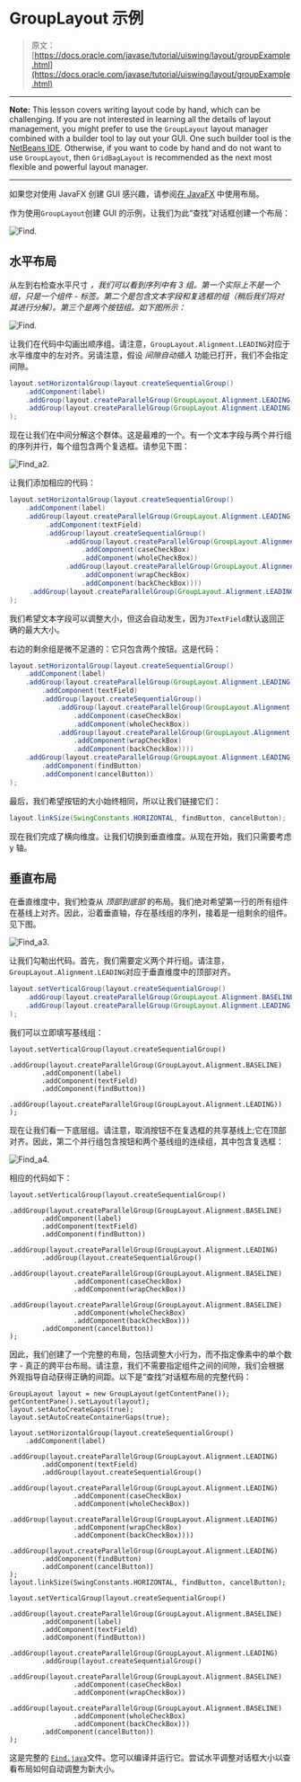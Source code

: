# GroupLayout 示例

> 原文： [https://docs.oracle.com/javase/tutorial/uiswing/layout/groupExample.html](https://docs.oracle.com/javase/tutorial/uiswing/layout/groupExample.html)

* * *

**Note:** This lesson covers writing layout code by hand, which can be challenging. If you are not interested in learning all the details of layout management, you might prefer to use the `GroupLayout` layout manager combined with a builder tool to lay out your GUI. One such builder tool is the [NetBeans IDE](../learn/index.html). Otherwise, if you want to code by hand and do not want to use `GroupLayout`, then `GridBagLayout` is recommended as the next most flexible and powerful layout manager.

* * *

如果您对使用 JavaFX 创建 GUI 感兴趣，请参阅[在 JavaFX](https://docs.oracle.com/javase/8/javafx/layout-tutorial/index.html) 中使用布局。

作为使用`GroupLayout`创建 GUI 的示例，让我们为此“查找”对话框创建一个布局：

![Find.](img/00f007d7ae784f49a507eb570bb0bc37.jpg)

## 水平布局

从左到右检查水平尺寸 _，我们可以看到序列中有 3 组。第一个实际上不是一个组，只是一个组件 - 标签。第二个是包含文本字段和复选框的组（稍后我们将对其进行分解）。第三个是两个按钮组。如下图所示：_

![Find.](img/bb4a562cba9ef353b60c093504ad7b84.jpg)

让我们在代码中勾画出顺序组。请注意，`GroupLayout.Alignment.LEADING`对应于水平维度中的左对齐。另请注意，假设 _间隙自动插入_ 功能已打开，我们不会指定间隙。

```java
layout.setHorizontalGroup(layout.createSequentialGroup()
    .addComponent(label)
    .addGroup(layout.createParallelGroup(GroupLayout.Alignment.LEADING))
    .addGroup(layout.createParallelGroup(GroupLayout.Alignment.LEADING))
);
```

现在让我们在中间分解这个群体。这是最难的一个。有一个文本字段与两个并行组的序列并行，每个组包含两个复选框。请参见下图：

![Find_a2.](img/f3ec7f8a1c9c51fc56b503086605506c.jpg)

让我们添加相应的代码：

```java
layout.setHorizontalGroup(layout.createSequentialGroup()
    .addComponent(label)
    .addGroup(layout.createParallelGroup(GroupLayout.Alignment.LEADING)
         .addComponent(textField)
         .addGroup(layout.createSequentialGroup()
              .addGroup(layout.createParallelGroup(GroupLayout.Alignment.LEADING)
                  .addComponent(caseCheckBox)
                  .addComponent(wholeCheckBox))
              .addGroup(layout.createParallelGroup(GroupLayout.Alignment.LEADING)
                  .addComponent(wrapCheckBox)
                  .addComponent(backCheckBox))))
     .addGroup(layout.createParallelGroup(GroupLayout.Alignment.LEADING))
);
```

我们希望文本字段可以调整大小，但这会自动发生，因为`JTextField`默认返回正确的最大大小。

右边的剩余组是微不足道的：它只包含两个按钮。这是代码：

```java
layout.setHorizontalGroup(layout.createSequentialGroup()
    .addComponent(label)
    .addGroup(layout.createParallelGroup(GroupLayout.Alignment.LEADING)
        .addComponent(textField)
        .addGroup(layout.createSequentialGroup()
            .addGroup(layout.createParallelGroup(GroupLayout.Alignment.LEADING)
                .addComponent(caseCheckBox)
                .addComponent(wholeCheckBox))
            .addGroup(layout.createParallelGroup(GroupLayout.Alignment.LEADING)
                .addComponent(wrapCheckBox)
                .addComponent(backCheckBox))))
    .addGroup(layout.createParallelGroup(GroupLayout.Alignment.LEADING)
        .addComponent(findButton)
        .addComponent(cancelButton))
);
```

最后，我们希望按钮的大小始终相同，所以让我们链接它们：

```java
layout.linkSize(SwingConstants.HORIZONTAL, findButton, cancelButton);
```

现在我们完成了横向维度。让我们切换到垂直维度。从现在开始，我们只需要考虑 y 轴。

## 垂直布局

在垂直维度中，我们检查从 _顶部到底部_ 的布局。我们绝对希望第一行的所有组件在基线上对齐。因此，沿着垂直轴，存在基线组的序列，接着是一组剩余的组件。见下图。

![Find_a3.](img/53c62326103c56242745a4bf474b2a0f.jpg)

让我们勾勒出代码。首先，我们需要定义两个并行组。请注意，`GroupLayout.Alignment.LEADING`对应于垂直维度中的顶部对齐。

```java
layout.setVerticalGroup(layout.createSequentialGroup()
    .addGroup(layout.createParallelGroup(GroupLayout.Alignment.BASELINE))
    .addGroup(layout.createParallelGroup(GroupLayout.Alignment.LEADING))
);
```

我们可以立即填写基线组：

```
layout.setVerticalGroup(layout.createSequentialGroup()
    .addGroup(layout.createParallelGroup(GroupLayout.Alignment.BASELINE)
        .addComponent(label)
        .addComponent(textField)
        .addComponent(findButton))
    .addGroup(layout.createParallelGroup(GroupLayout.Alignment.LEADING))
);

```

现在让我们看一下底层组。请注意，取消按钮不在复选框的共享基线上;它在顶部对齐。因此，第二个并行组包含按钮和两个基线组的连续组，其中包含复选框：

![Find_a4.](img/3b9b7a65c2421e386fbabe35abb49da7.jpg)

相应的代码如下：

```
layout.setVerticalGroup(layout.createSequentialGroup()
    .addGroup(layout.createParallelGroup(GroupLayout.Alignment.BASELINE)
        .addComponent(label)
        .addComponent(textField)
        .addComponent(findButton))
    .addGroup(layout.createParallelGroup(GroupLayout.Alignment.LEADING)
        .addGroup(layout.createSequentialGroup()
            .addGroup(layout.createParallelGroup(GroupLayout.Alignment.BASELINE)
                .addComponent(caseCheckBox)
                .addComponent(wrapCheckBox))
            .addGroup(layout.createParallelGroup(GroupLayout.Alignment.BASELINE)
                .addComponent(wholeCheckBox)
                .addComponent(backCheckBox)))
        .addComponent(cancelButton))
);

```

因此，我们创建了一个完整的布局，包括调整大小行为，而不指定像素中的单个数字 - 真正的跨平台布局。请注意，我们不需要指定组件之间的间隙，我们会根据外观指导自动获得正确的间距。以下是“查找”对话框布局的完整代码：

```
GroupLayout layout = new GroupLayout(getContentPane());
getContentPane().setLayout(layout);
layout.setAutoCreateGaps(true);
layout.setAutoCreateContainerGaps(true);

layout.setHorizontalGroup(layout.createSequentialGroup()
    .addComponent(label)
    .addGroup(layout.createParallelGroup(GroupLayout.Alignment.LEADING)
        .addComponent(textField)
        .addGroup(layout.createSequentialGroup()
            .addGroup(layout.createParallelGroup(GroupLayout.Alignment.LEADING)
                .addComponent(caseCheckBox)
                .addComponent(wholeCheckBox))
            .addGroup(layout.createParallelGroup(GroupLayout.Alignment.LEADING)
                .addComponent(wrapCheckBox)
                .addComponent(backCheckBox))))
    .addGroup(layout.createParallelGroup(GroupLayout.Alignment.LEADING)
        .addComponent(findButton)
        .addComponent(cancelButton))
);
layout.linkSize(SwingConstants.HORIZONTAL, findButton, cancelButton);

layout.setVerticalGroup(layout.createSequentialGroup()
    .addGroup(layout.createParallelGroup(GroupLayout.Alignment.BASELINE)
        .addComponent(label)
        .addComponent(textField)
        .addComponent(findButton))
    .addGroup(layout.createParallelGroup(GroupLayout.Alignment.LEADING)
        .addGroup(layout.createSequentialGroup()
            .addGroup(layout.createParallelGroup(GroupLayout.Alignment.BASELINE)
                .addComponent(caseCheckBox)
                .addComponent(wrapCheckBox))
            .addGroup(layout.createParallelGroup(GroupLayout.Alignment.BASELINE)
                .addComponent(wholeCheckBox)
                .addComponent(backCheckBox)))
        .addComponent(cancelButton))
);

```

这是完整的 [`Find.java`](../examples/layout/FindProject/src/layout/Find.java)文件。您可以编译并运行它。尝试水平调整对话框大小以查看布局如何自动调整为新大小。